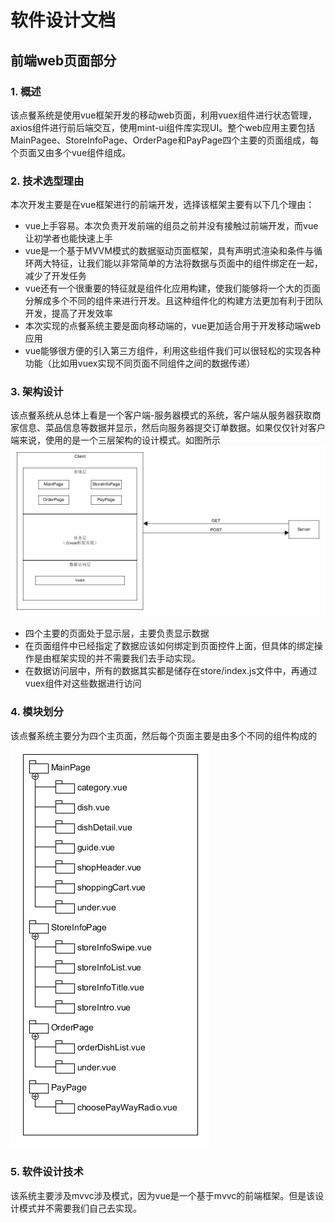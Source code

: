 # 软件设计文档
## 前端web页面部分
### 1. 概述
该点餐系统是使用vue框架开发的移动web页面，利用vuex组件进行状态管理，axios组件进行前后端交互，使用mint-ui组件库实现UI。整个web应用主要包括MainPagee、StoreInfoPage、OrderPage和PayPage四个主要的页面组成，每个页面又由多个vue组件组成。
### 2. 技术选型理由
本次开发主要是在vue框架进行的前端开发，选择该框架主要有以下几个理由：
- vue上手容易。本次负责开发前端的组员之前并没有接触过前端开发，而vue让初学者也能快速上手
- vue是一个基于MVVM模式的数据驱动页面框架，具有声明式渲染和条件与循环两大特征，让我们能以非常简单的方法将数据与页面中的组件绑定在一起，减少了开发任务
- vue还有一个很重要的特征就是组件化应用构建，使我们能够将一个大的页面分解成多个不同的组件来进行开发。且这种组件化的构建方法更加有利于团队开发，提高了开发效率
- 本次实现的点餐系统主要是面向移动端的，vue更加适合用于开发移动端web应用
- vue能够很方便的引入第三方组件，利用这些组件我们可以很轻松的实现各种功能（比如用vuex实现不同页面不同组件之间的数据传递）
### 3. 架构设计
该点餐系统从总体上看是一个客户端-服务器模式的系统，客户端从服务器获取商家信息、菜品信息等数据并显示，然后向服务器提交订单数据。如果仅仅针对客户端来说，使用的是一个三层架构的设计模式。如图所示
![](https://github.com/CZXHenry/Documents/raw/master/软件架构图.png)
- 四个主要的页面处于显示层，主要负责显示数据
- 在页面组件中已经指定了数据应该如何绑定到页面控件上面，但具体的绑定操作是由框架实现的并不需要我们去手动实现。
- 在数据访问层中，所有的数据其实都是储存在store/index.js文件中，再通过vuex组件对这些数据进行访问
### 4. 模块划分
该点餐系统主要分为四个主页面，然后每个页面主要是由多个不同的组件构成的
![](https://github.com/CZXHenry/Documents/raw/master//模块划分.png)
### 5. 软件设计技术
该系统主要涉及mvvc涉及模式，因为vue是一个基于mvvc的前端框架。但是该设计模式并不需要我们自己去实现。
